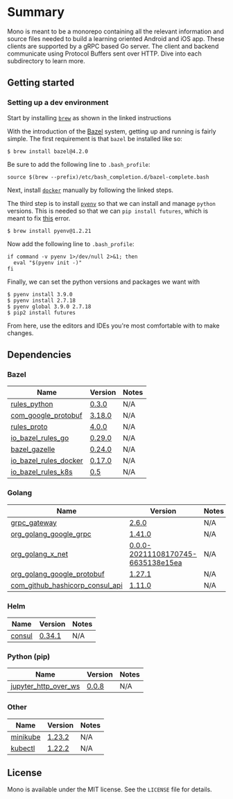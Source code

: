 # Summary

Mono is meant to be a monorepo containing all the relevant information and source files needed to build a learning oriented Android and iOS app. These clients are
supported by a gRPC based Go server. The client and backend communicate using Protocol Buffers sent over HTTP. Dive into each subdirectory to learn more.

## Getting started

### Setting up a dev environment

Start by installing [`brew`](https://brew.sh/) as shown in the linked instructions

With the introduction of the [Bazel](https://bazel.build/) system, getting up and running is fairly simple. The first requirement
is that `bazel` be installed like so:

```
$ brew install bazel@4.2.0
```
Be sure to add the following line to `.bash_profile`:

```
source $(brew --prefix)/etc/bash_completion.d/bazel-complete.bash
```
Next, install [`docker`](https://docs.docker.com/docker-for-mac/install/) manually by following the linked steps.

The third step is to install [`pyenv`](https://github.com/pyenv/pyenv) so that we can install and manage `python` versions. This
is needed so that we can `pip install futures`, which is meant to fix [this](https://github.com/bazelbuild/bazel/issues/12741) error. 

```
$ brew install pyenv@1.2.21
```
Now add the following line to `.bash_profile`:

```
if command -v pyenv 1>/dev/null 2>&1; then
  eval "$(pyenv init -)"
fi
```
Finally, we can set the python versions and packages we want with

```
$ pyenv install 3.9.0
$ pyenv install 2.7.18
$ pyenv global 3.9.0 2.7.18
$ pip2 install futures
```
From here, use the editors and IDEs you're most comfortable with to make changes.

## Dependencies

### Bazel

| Name | Version | Notes |
|------|---------|-------|
| [rules_python](https://github.com/bazelbuild/rules_python) | [0.3.0](https://github.com/bazelbuild/rules_python/releases/tag/0.3.0) | N/A |
| [com_google_protobuf](https://github.com/protocolbuffers/protobuf) | [3.18.0](https://github.com/protocolbuffers/protobuf/releases/tag/v3.18.0) | N/A |
| [rules_proto](https://github.com/bazelbuild/rules_proto) | [4.0.0](https://github.com/bazelbuild/rules_proto/releases/tag/4.0.0) | N/A |
| [io_bazel_rules_go](https://github.com/bazelbuild/rules_go) | [0.29.0](https://github.com/bazelbuild/rules_go/releases/tag/v0.29.0) | N/A |
| [bazel_gazelle](https://github.com/bazelbuild/bazel-gazelle) | [0.24.0](https://github.com/bazelbuild/bazel-gazelle/releases/tag/v0.22.3) | N/A |
| [io_bazel_rules_docker](https://github.com/bazelbuild/rules_docker) | [0.17.0](https://github.com/bazelbuild/rules_docker/releases/tag/v0.17.0)  | N/A |
| [io_bazel_rules_k8s](https://github.com/bazelbuild/rules_k8s) | [0.5](https://github.com/bazelbuild/rules_k8s/releases/tag/v0.5) | N/A |

### Golang

| Name | Version | Notes |
|------|---------|-------|
| [grpc_gateway](https://github.com/grpc-ecosystem/grpc-gateway) | [2.6.0](https://github.com/grpc-ecosystem/grpc-gateway/releases/tag/v2.6.0) | N/A |
| [org_golang_google_grpc](https://google.golang.org/grpc) | [1.41.0](https://github.com/grpc/grpc-go/releases/tag/v1.41.0) | N/A |
| [org_golang_x_net](https://golang.org/x/net) | [0.0.0-20211108170745-6635138e15ea](https://pkg.go.dev/golang.org/x/net@v0.0.0-20211108170745-6635138e15ea) | N/A |
| [org_golang_google_protobuf](https://google.golang.org/protobuf) | [1.27.1](https://pkg.go.dev/google.golang.org/protobuf@v1.27.1) | N/A |
| [com_github_hashicorp_consul_api](https://github.com/hashicorp/consul/tree/main/api) | [1.11.0](https://pkg.go.dev/github.com/hashicorp/consul/api@v1.11.0) | N/A |

### Helm

| Name | Version | Notes |
|------|---------|-------|
| [consul](https://github.com/hashicorp/consul-k8s) | [0.34.1](https://github.com/hashicorp/consul-k8s/releases/tag/v0.34.1) | N/A |

### Python (pip)

| Name | Version | Notes |
|------|---------|-------|
| [jupyter_http_over_ws](https://github.com/googlecolab/jupyter_http_over_ws) | [0.0.8](https://github.com/googlecolab/jupyter_http_over_ws/releases/tag/v0.0.8) | N/A |

### Other

| Name | Version | Notes |
|------|---------|-------|
| [minikube](https://github.com/kubernetes/minikube) | [1.23.2](https://github.com/kubernetes/minikube/releases/tag/v1.23.2) | N/A |
| [kubectl](https://github.com/kubernetes/kubernetes) | [1.22.2](https://github.com/kubernetes/kubernetes/releases/tag/v1.22.2) | N/A |

## License

Mono is available under the MIT license. See the `LICENSE` file for details.
